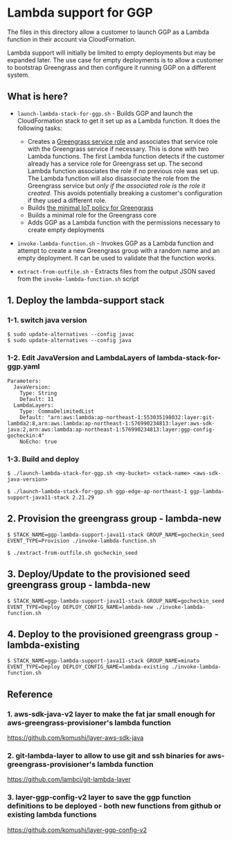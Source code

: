 Lambda support for GGP
======================

The files in this directory allow a customer to launch GGP as a Lambda function in their account via CloudFormation.

Lambda support will initially be limited to empty deployments but may be expanded later. The use case for empty deployments
is to allow a customer to bootstrap Greengrass and then configure it running GGP on a different system.

What is here?
-------------

- `launch-lambda-stack-for-ggp.sh` - Builds GGP and launch the CloudFormation stack to get it
set up as a Lambda function. It does the following tasks:
  - Creates a [Greengrass service role](https://docs.aws.amazon.com/greengrass/latest/developerguide/service-role.html) and associates that service role with the Greengrass service
if necessary. This is done with two Lambda functions. The first Lambda function detects if the customer already has a
service role for Greengrass set up. The second Lambda function associates the role if no previous role was set up. The
Lambda function will also disassociate the role from the Greengrass service but *only if the associated role is the role it created*.
This avoids potentially breaking a customer's configuration if they used a different role.
  - Builds [the minimal IoT policy for Greengrass](https://docs.aws.amazon.com/greengrass/latest/developerguide/gg-sec.html#gg-config-sec-min-iot-policy)
  - Builds a minimal role for the Greengrass core
  - Adds GGP as a Lambda function with the permissions necessary to create empty deployments

- `invoke-lambda-function.sh` - Invokes GGP as a Lambda function and attempt to create a new Greengrass
group with a random name and an empty deployment. It can be used to validate that the function works.

- `extract-from-outfile.sh` - Extracts files from the output JSON saved from the `invoke-lambda-function.sh` script

## 1. Deploy the lambda-support stack

### 1-1. switch java version
```
$ sudo update-alternatives --config javac
$ sudo update-alternatives --config java
```

### 1-2. Edit JavaVersion and LambdaLayers of lambda-stack-for-ggp.yaml
```
Parameters:
  JavaVersion:
    Type: String
    Default: 11
  LambdaLayers:
    Type: CommaDelimitedList
    Default: "arn:aws:lambda:ap-northeast-1:553035198032:layer:git-lambda2:8,arn:aws:lambda:ap-northeast-1:576990234813:layer:aws-sdk-java:2,arn:aws:lambda:ap-northeast-1:576990234813:layer:ggp-config-gocheckin:4"
    NoEcho: true
```

### 1-3. Build and deploy

```
$ ./launch-lambda-stack-for-ggp.sh <my-bucket> <stack-name> <aws-sdk-java-version>
```

```
$ ./launch-lambda-stack-for-ggp.sh ggp-edge-ap-northeast-1 ggp-lambda-support-java11-stack 2.21.29
```


## 2. Provision the greengrass group - lambda-new
```
$ STACK_NAME=ggp-lambda-support-java11-stack GROUP_NAME=gocheckin_seed EVENT_TYPE=Provision ./invoke-lambda-function.sh

$ ./extract-from-outfile.sh gocheckin_seed
```

## 3. Deploy/Update to the provisioned seed greengrass group - lambda-new
```
$ STACK_NAME=ggp-lambda-support-java11-stack GROUP_NAME=gocheckin_seed EVENT_TYPE=Deploy DEPLOY_CONFIG_NAME=lambda-new ./invoke-lambda-function.sh
```

## 4. Deploy to the provisioned greengrass group - lambda-existing
```
$ STACK_NAME=ggp-lambda-support-java11-stack GROUP_NAME=minato EVENT_TYPE=Deploy DEPLOY_CONFIG_NAME=lambda-existing ./invoke-lambda-function.sh
```


## Reference
### 1. aws-sdk-java-v2 layer to make the fat jar small enough for aws-greengrass-provisioner's lambda function
https://github.com/komushi/layer-aws-sdk-java

### 2. git-lambda-layer to allow to use git and ssh binaries for aws-greengrass-provisioner's lambda function
https://github.com/lambci/git-lambda-layer

### 3. layer-ggp-config-v2 layer to save the ggp function definitions to be deployed - both new functions from github or existing lambda functions
https://github.com/komushi/layer-ggp-config-v2
